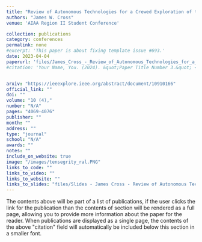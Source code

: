 ```yaml
---
title: "Review of Autonomous Technologies for a Crewed Exploration of the Lunar South Pole"
authors: "James W. Cross"
venue: 'AIAA Region II Student Conference'

collection: publications
category: conferences
permalink: none
#excerpt: 'This paper is about fixing template issue #693.'
date: 2023-04-04
paperurl: 'files/James_Cross_-_Review_of_Autonomous_Technologies_for_a_Crewed_Exploration_of_the_Lunar_South_Pole.pdf'
#citation: 'Your Name, You. (2024). &quot;Paper Title Number 3.&quot; <i>GitHub Journal of Bugs</i>. 1(3).'


arxiv: "https://ieeexplore.ieee.org/abstract/document/10910166"
official_link: ""
doi: ""
volume: "10 (4),"
number: "N/A"
pages: "4069-4076"
publisher: ""
month: ""
address: ""
type: "journal"
school: "N/A"
awards: ""
notes: ""
include_on_website: true
image: "/images/tensegrity_ral.PNG"
links_to_code: ""
links_to_video: ""
links_to_website: ""
links_to_slides: "files/Slides - James Cross - Review of Autonomous Technologies for a Crewed Exploration of the Lunar South Pole.pdf"
---
```

The contents above will be part of a list of publications, if the user clicks the link for the publication than the contents of section will be rendered as a full page, allowing you to provide more information about the paper for the reader. When publications are displayed as a single page, the contents of the above "citation" field will automatically be included below this section in a smaller font.
